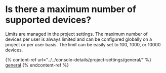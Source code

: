 # Is there a maximum number of supported devices?

Limits are managed in the project settings. The maximum number of devices per user is always limited and can be configured globally on a project or per user basis. The limit can be easily set to 100, 1000, or 10000 devices.

{% content-ref url="../../console-details/project-settings/general/" %}
[general](../../console-details/project-settings/general/)
{% endcontent-ref %}
